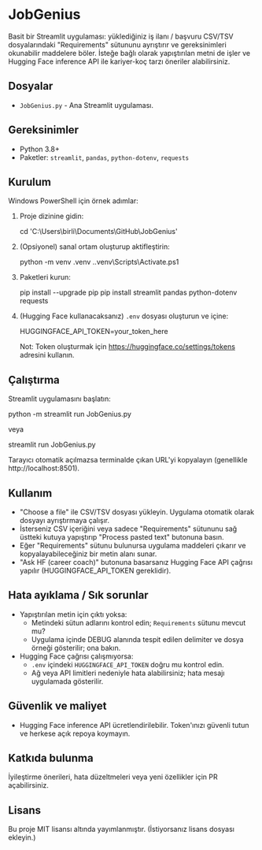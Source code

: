 # JobGenius

Basit bir Streamlit uygulaması: yüklediğiniz iş ilanı / başvuru CSV/TSV dosyalarındaki "Requirements" sütununu ayrıştırır ve gereksinimleri okunabilir maddelere böler. İsteğe bağlı olarak yapıştırılan metni de işler ve Hugging Face inference API ile kariyer-koç tarzı öneriler alabilirsiniz.

## Dosyalar
- `JobGenius.py` - Ana Streamlit uygulaması.

## Gereksinimler
- Python 3.8+
- Paketler: `streamlit`, `pandas`, `python-dotenv`, `requests`

## Kurulum
Windows PowerShell için örnek adımlar:

1. Proje dizinine gidin:

   cd 'C:\Users\birli\Documents\GitHub\JobGenius'

2. (Opsiyonel) sanal ortam oluşturup aktifleştirin:

   python -m venv .venv
   .\.venv\Scripts\Activate.ps1

3. Paketleri kurun:

   pip install --upgrade pip
   pip install streamlit pandas python-dotenv requests

4. (Hugging Face kullanacaksanız) `.env` dosyası oluşturun ve içine:

   HUGGINGFACE_API_TOKEN=your_token_here

   Not: Token oluşturmak için https://huggingface.co/settings/tokens adresini kullanın.

## Çalıştırma

Streamlit uygulamasını başlatın:

python -m streamlit run JobGenius.py

veya

streamlit run JobGenius.py

Tarayıcı otomatik açılmazsa terminalde çıkan URL'yi kopyalayın (genellikle http://localhost:8501).

## Kullanım
- "Choose a file" ile CSV/TSV dosyası yükleyin. Uygulama otomatik olarak dosyayı ayrıştırmaya çalışır.
- İsterseniz CSV içeriğini veya sadece "Requirements" sütununu sağ üstteki kutuya yapıştırıp "Process pasted text" butonuna basın.
- Eğer "Requirements" sütunu bulunursa uygulama maddeleri çıkarır ve kopyalayabileceğiniz bir metin alanı sunar.
- "Ask HF (career coach)" butonuna basarsanız Hugging Face API çağrısı yapılır (HUGGINGFACE_API_TOKEN gereklidir).

## Hata ayıklama / Sık sorunlar
- Yapıştırılan metin için çıktı yoksa:
  - Metindeki sütun adlarını kontrol edin; `Requirements` sütunu mevcut mu?
  - Uygulama içinde DEBUG alanında tespit edilen delimiter ve dosya örneği gösterilir; ona bakın.
- Hugging Face çağrısı çalışmıyorsa:
  - `.env` içindeki `HUGGINGFACE_API_TOKEN` doğru mu kontrol edin.
  - Ağ veya API limitleri nedeniyle hata alabilirsiniz; hata mesajı uygulamada gösterilir.

## Güvenlik ve maliyet
- Hugging Face inference API ücretlendirilebilir. Token'ınızı güvenli tutun ve herkese açık repoya koymayın.

## Katkıda bulunma
İyileştirme önerileri, hata düzeltmeleri veya yeni özellikler için PR açabilirsiniz.

## Lisans
Bu proje MIT lisansı altında yayımlanmıştır. (İstiyorsanız lisans dosyası ekleyin.)
